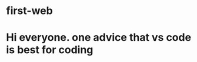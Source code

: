 # first-web
<!DOCTYPE html>
<html>
<head>
    <title>Document</title>
</head>
<body>
 <h1>Hi everyone. one advice that vs code is best for coding </h1>   
</body>
</html>
